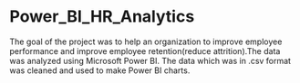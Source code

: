 # Power_BI_HR_Analytics
 The goal of the project was to help an organization to improve employee performance and improve employee retention(reduce attrition).The data was analyzed using Microsoft Power BI. The data which was in .csv format was cleaned and used to make Power BI charts. 
